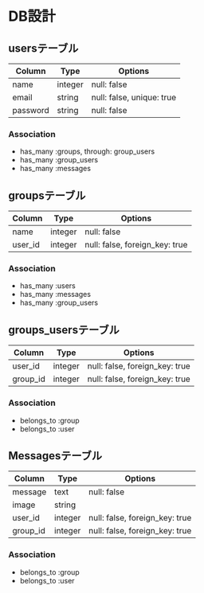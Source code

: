 # DB設計
## usersテーブル

|Column|Type|Options|
|------|----|-------|
|name|integer|null: false|
|email|string|null: false, unique: true|
|password|string|null: false|

### Association
- has_many :groups, through: group_users
- has_many :group_users
- has_many :messages

## groupsテーブル

|Column|Type|Options|
|------|----|-------|
|name|integer|null: false|
|user_id|integer|null: false, foreign_key: true|

### Association

- has_many :users
- has_many :messages
- has_many :group_users

## groups_usersテーブル

|Column|Type|Options|
|------|----|-------|
|user_id|integer|null: false, foreign_key: true|
|group_id|integer|null: false, foreign_key: true|

### Association
- belongs_to :group
- belongs_to :user

## Messagesテーブル

|Column|Type|Options|
|------|----|-------|
|message|text|null: false|
|image|string||
|user_id|integer|null: false, foreign_key: true|
|group_id|integer|null: false, foreign_key: true|

### Association
- belongs_to :group
- belongs_to :user